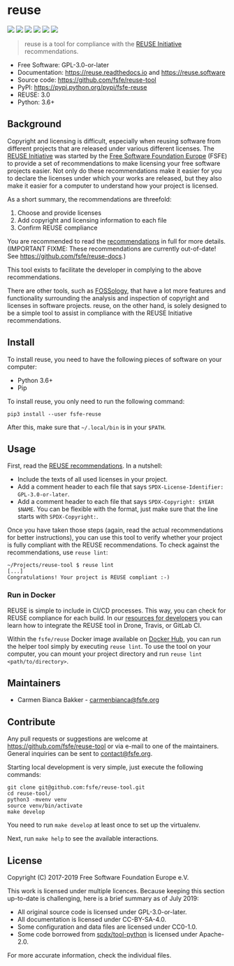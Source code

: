 <!--
SPDX-Copyright: 2017-2019 Free Software Foundation Europe e.V.

SPDX-License-Identifier: CC-BY-SA-4.0
-->

# reuse

[![](https://img.shields.io/pypi/l/fsfe-reuse.svg)](https://www.gnu.org/licenses/gpl-3.0.html)
[![](https://img.shields.io/pypi/v/fsfe-reuse.svg)](https://pypi.python.org/pypi/fsfe-reuse)
[![](https://img.shields.io/pypi/pyversions/fsfe-reuse.svg)](https://pypi.python.org/pypi/fsfe-reuse)
[![](https://reuse.software/badge/reuse-compliant.svg)](https://reuse.software/)
[![](https://img.shields.io/badge/readme_style-standard-brightgreen.svg)](https://github.com/RichardLitt/standard-readme)
[![](https://img.shields.io/pypi/status/fsfe-reuse.svg)](https://pypi.python.org/pypi/fsfe-reuse)

> reuse is a tool for compliance with the [REUSE
> Initiative](https://reuse.software/) recommendations.

-   Free Software: GPL-3.0-or-later
-   Documentation: <https://reuse.readthedocs.io> and <https://reuse.software>
-   Source code: <https://github.com/fsfe/reuse-tool>
-   PyPI: <https://pypi.python.org/pypi/fsfe-reuse>
-   REUSE: 3.0
-   Python: 3.6+

## Background

Copyright and licensing is difficult, especially when reusing software
from different projects that are released under various different
licenses. The [REUSE Initiative](https://reuse.software/) was started by
the [Free Software Foundation Europe](https://fsfe.org) (FSFE) to
provide a set of recommendations to make licensing your free software
projects easier. Not only do these recommendations make it easier for
you to declare the licenses under which your works are released, but
they also make it easier for a computer to understand how your project
is licensed.

As a short summary, the recommendations are threefold:

1.  Choose and provide licenses
2.  Add copyright and licensing information to each file
3.  Confirm REUSE compliance

You are recommended to read the
[recommendations](https://reuse.software/practices/) in full for more
details. (IMPORTANT FIXME: These recommendations are currently out-of-date!
See <https://github.com/fsfe/reuse-docs>.)

This tool exists to facilitate the developer in complying to the above
recommendations.

There are other tools, such as [FOSSology](https://www.fossology.org/),
that have a lot more features and functionality surrounding the analysis
and inspection of copyright and licenses in software projects. reuse, on
the other hand, is solely designed to be a simple tool to assist in
compliance with the REUSE Initiative recommendations.

## Install

To install reuse, you need to have the following pieces of software on
your computer:

-   Python 3.6+
-   Pip

To install reuse, you only need to run the following command:

    pip3 install --user fsfe-reuse

After this, make sure that `~/.local/bin` is in your `$PATH`.

## Usage

First, read the [REUSE
recommendations](https://reuse.software/practices/). In a nutshell:

-   Include the texts of all used licenses in your project.
-   Add a comment header to each file that says
    `SPDX-License-Identifier:
     GPL-3.0-or-later`.
-   Add a comment header to each file that says
    `SPDX-Copyright: $YEAR $NAME`. You can be flexible with the format,
    just make sure that the line starts with `SPDX-Copyright:`.

Once you have taken those steps (again, read the actual recommendations
for better instructions), you can use this tool to verify whether your
project is fully compliant with the REUSE recommendations. To check
against the recommendations, use `reuse lint`:

    ~/Projects/reuse-tool $ reuse lint
    [...]
    Congratulations! Your project is REUSE compliant :-)

### Run in Docker

REUSE is simple to include in CI/CD processes. This way, you can check
for REUSE compliance for each build. In our [resources for
developers](https://reuse.software/dev/) you can learn how to integrate
the REUSE tool in Drone, Travis, or GitLab CI.

Within the `fsfe/reuse` Docker image available on [Docker
Hub](https://hub.docker.com/r/fsfe/reuse), you can run the helper tool
simply by executing `reuse lint`. To use the tool on your computer, you can
mount your project directory and run `reuse lint <path/to/directory>`.

## Maintainers

-   Carmen Bianca Bakker - <carmenbianca@fsfe.org>

## Contribute

Any pull requests or suggestions are welcome at
<https://github.com/fsfe/reuse-tool> or via e-mail to one of the maintainers.
General inquiries can be sent to <contact@fsfe.org>.

Starting local development is very simple, just execute the following
commands:

    git clone git@github.com:fsfe/reuse-tool.git
    cd reuse-tool/
    python3 -mvenv venv
    source venv/bin/activate
    make develop

You need to run `make develop` at least once to set up the virtualenv.

Next, run `make help` to see the available interactions.

## License

Copyright (C) 2017-2019 Free Software Foundation Europe e.V.

This work is licensed under multiple licences. Because keeping this section
up-to-date is challenging, here is a brief summary as of July 2019:

- All original source code is licensed under GPL-3.0-or-later.
- All documentation is licensed under CC-BY-SA-4.0.
- Some configuration and data files are licensed under CC0-1.0.
- Some code borrowed from
  [spdx/tool-python](https://github.com/spdx/tools-python) is licensed under
  Apache-2.0.

For more accurate information, check the individual files.
